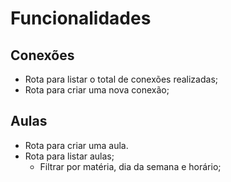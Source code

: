 # Funcionalidades

## Conexões
- Rota para listar o total de conexões realizadas;
- Rota para criar uma nova conexão;

## Aulas
- Rota para criar uma aula.
- Rota para listar aulas;
    - Filtrar por matéria, dia da semana e horário;